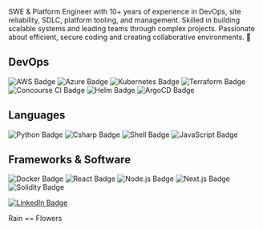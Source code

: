 <div>
  <p>
    SWE & Platform Engineer with 10+ years of experience in DevOps, site reliability, SDLC, platform tooling, and management. Skilled in building scalable systems and leading teams through complex projects. Passionate about efficient, secure coding and creating collaborative environments. 🌻
  </p>
<div>
  <h2>DevOps</h2>
  <p>
    <img src="https://img.shields.io/badge/-AWS-orange?style=flat-square&logo=amazonaws&logoColor=white" alt="AWS Badge"/>
    <img src="https://img.shields.io/badge/-Azure-blue?style=flat-square&logo=microsoftazure&logoColor=white" alt="Azure Badge"/>
    <img src="https://img.shields.io/badge/-Kubernetes-blue?style=flat-square&logo=kubernetes&logoColor=white" alt="Kubernetes Badge"/>
    <img src="https://img.shields.io/badge/-Terraform-blue?style=flat-square&logo=terraform&logoColor=white" alt="Terraform Badge"/>
    <img src="https://img.shields.io/badge/-Concourse_CI-lightgreen?style=flat-square&logo=concourse&logoColor=white" alt="Concourse CI Badge"/>
    <img src="https://img.shields.io/badge/-Helm-blue?style=flat-square&logo=helm&logoColor=white" alt="Helm Badge"/>
    <img src="https://img.shields.io/badge/-ArgoCD-red?style=flat-square&logo=argo&logoColor=white" alt="ArgoCD Badge"/>
  </p>

  <h2>Languages</h2>
  <p>
    <img src="https://img.shields.io/badge/-Python-blue?style=flat-square&logo=python&logoColor=white" alt="Python Badge"/>
    <img src="https://img.shields.io/badge/-Csharp-blue?style=flat-square&logo=csharp&logoColor=white" alt="Csharp Badge"/>
    <img src="https://img.shields.io/badge/-Shell-gray?style=flat-square&logo=gnubash&logoColor=white" alt="Shell Badge"/>
    <img src="https://img.shields.io/badge/-JavaScript-yellow?style=flat-square&logo=javascript&logoColor=white" alt="JavaScript Badge"/>
  </p>

  <h2>Frameworks & Software</h2>
  <p>
    <img src="https://img.shields.io/badge/-Docker-blue?style=flat-square&logo=docker&logoColor=white" alt="Docker Badge"/>
    <img src="https://img.shields.io/badge/-React-blue?style=flat-square&logo=react&logoColor=white" alt="React Badge"/>
    <img src="https://img.shields.io/badge/-Node.js-green?style=flat-square&logo=node.js&logoColor=white" alt="Node.js Badge"/>
    <img src="https://img.shields.io/badge/-Next.js-black?style=flat-square&logo=next.js&logoColor=white" alt="Next.js Badge"/>
    <img src="https://img.shields.io/badge/-Solidity-gray?style=flat-square&logo=solidity&logoColor=white" alt="Solidity Badge"/>
  </p>
</div>

<div id="badges">
  <a href="https://www.linkedin.com/in/tristankornacki/">
    <img src="https://img.shields.io/badge/LinkedIn-blue?style=for-the-badge&logo=linkedin&logoColor=white" alt="LinkedIn Badge"/>
  </a>
</div>
<div>
    <p>
    Rain == Flowers
  </p>
</div>
